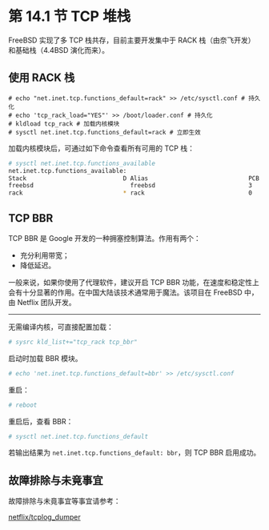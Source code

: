 # 第 14.1 节 TCP 堆栈

FreeBSD 实现了多 TCP 栈共存，目前主要开发集中于 RACK 栈（由奈飞开发）和基础栈（4.4BSD 演化而来）。

## 使用 RACK 栈

```
# echo "net.inet.tcp.functions_default=rack" >> /etc/sysctl.conf # 持久化
# echo 'tcp_rack_load="YES"' >> /boot/loader.conf # 持久化
# kldload tcp_rack # 加载内核模块
# sysctl net.inet.tcp.functions_default=rack # 立即生效
```

加载内核模块后，可通过如下命令查看所有可用的 TCP 栈：

```sh
# sysctl net.inet.tcp.functions_available
net.inet.tcp.functions_available:
Stack                           D Alias                            PCB count
freebsd                           freebsd                          3
rack                            * rack                             0
```

## TCP BBR

TCP BBR 是 Google 开发的一种拥塞控制算法。作用有两个：

- 充分利用带宽；
- 降低延迟。

一般来说，如果你使用了代理软件，建议开启 TCP BBR 功能，在速度和稳定性上会有十分显著的作用。在中国大陆该技术通常用于魔法。该项目在 FreeBSD 中，由 Netflix 团队开发。

---

无需编译内核，可直接配置加载：

```sh
# sysrc kld_list+="tcp_rack tcp_bbr"
```

启动时加载 BBR 模块。

```sh
# echo 'net.inet.tcp.functions_default=bbr' >> /etc/sysctl.conf
```

重启：

```sh
# reboot 
```

重启后，查看 BBR：

```sh
# sysctl net.inet.tcp.functions_default
```

若输出结果为 `net.inet.tcp.functions_default: bbr`，则 TCP BBR 启用成功。


## 故障排除与未竟事宜

故障排除与未竟事宜等事宜请参考：

[netflix/tcplog_dumper](https://github.com/netflix/tcplog_dumper)
